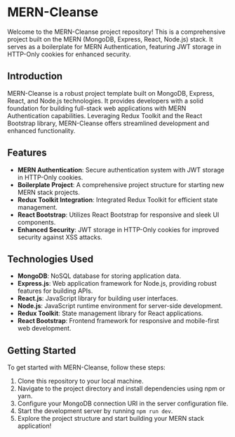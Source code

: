 # MERN-Cleanse

Welcome to the MERN-Cleanse project repository! This is a comprehensive project built on the MERN (MongoDB, Express, React, Node.js) stack. It serves as a boilerplate for MERN Authentication, featuring JWT storage in HTTP-Only cookies for enhanced security.

## Introduction

MERN-Cleanse is a robust project template built on MongoDB, Express, React, and Node.js technologies. It provides developers with a solid foundation for building full-stack web applications with MERN Authentication capabilities. Leveraging Redux Toolkit and the React Bootstrap library, MERN-Cleanse offers streamlined development and enhanced functionality.

## Features

- **MERN Authentication**: Secure authentication system with JWT storage in HTTP-Only cookies.
- **Boilerplate Project**: A comprehensive project structure for starting new MERN stack projects.
- **Redux Toolkit Integration**: Integrated Redux Toolkit for efficient state management.
- **React Bootstrap**: Utilizes React Bootstrap for responsive and sleek UI components.
- **Enhanced Security**: JWT storage in HTTP-Only cookies for improved security against XSS attacks.

## Technologies Used

- **MongoDB**: NoSQL database for storing application data.
- **Express.js**: Web application framework for Node.js, providing robust features for building APIs.
- **React.js**: JavaScript library for building user interfaces.
- **Node.js**: JavaScript runtime environment for server-side development.
- **Redux Toolkit**: State management library for React applications.
- **React Bootstrap**: Frontend framework for responsive and mobile-first web development.

## Getting Started

To get started with MERN-Cleanse, follow these steps:

1. Clone this repository to your local machine.
2. Navigate to the project directory and install dependencies using npm or yarn.
3. Configure your MongoDB connection URI in the server configuration file.
4. Start the development server by running `npm run dev`.
5. Explore the project structure and start building your MERN stack application!

